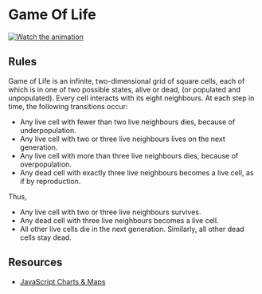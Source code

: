 # Game Of Life

[![Watch the animation](https://firebasestorage.googleapis.com/v0/b/lexi-tst.appspot.com/o/dynamic-chart.png?alt=media)](https://firebasestorage.googleapis.com/v0/b/lexi-tst.appspot.com/o/dynamic-chart.gif?alt=media)

## Rules
Game of Life is an infinite, two-dimensional grid of square cells, each of which is in one of two possible states, alive or dead, (or populated and unpopulated). Every cell interacts with its eight neighbours. At each step in time, the following transitions occur:
* Any live cell with fewer than two live neighbours dies, because of underpopulation.
* Any live cell with two or three live neighbours lives on the next generation.
* Any live cell with more than three live neighbours dies, because of overpopulation.
* Any dead cell with exactly three live neighbours becomes a live cell, as if by reproduction.

Thus,
* Any live cell with two or three live neighbours survives.
* Any dead cell with three live neighbours becomes a live cell.
* All other live cells die in the next generation. Similarly, all other dead cells stay dead.

## Resources
* [JavaScript Charts & Maps](https://www.amcharts.com/demos)
